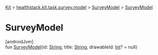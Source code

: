 
[Kit](../../../kit.html) > [healthstack.kit.task.survey.model](../index.html) > [SurveyModel](index.html) > [SurveyModel](-survey-model.html)



# SurveyModel



[androidJvm]\
fun [SurveyModel](-survey-model.html)(id: [String](https://kotlinlang.org/api/latest/jvm/stdlib/kotlin/-string/index.html), title: [String](https://kotlinlang.org/api/latest/jvm/stdlib/kotlin/-string/index.html), drawableId: [Int](https://kotlinlang.org/api/latest/jvm/stdlib/kotlin/-int/index.html)? = null)




